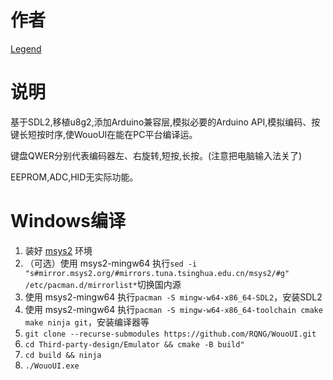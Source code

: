 # 作者
[Legend](https://github.com/liux-pro)

# 说明
基于SDL2,移植u8g2,添加Arduino兼容层,模拟必要的Arduino API,模拟编码、按键长短按时序,使WouoUI在能在PC平台编译运。

键盘QWER分别代表编码器左、右旋转,短按,长按。(注意把电脑输入法关了)

EEPROM,ADC,HID无实际功能。
# Windows编译
1. 装好 [msys2](https://www.msys2.org/) 环境
2. （可选）使用 msys2-mingw64 执行`sed -i "s#mirror.msys2.org/#mirrors.tuna.tsinghua.edu.cn/msys2/#g" /etc/pacman.d/mirrorlist*`切换国内源
3. 使用 msys2-mingw64 执行`pacman -S mingw-w64-x86_64-SDL2`，安装SDL2
4. 使用 msys2-mingw64 执行`pacman -S mingw-w64-x86_64-toolchain cmake make ninja git`，安装编译器等
5. `git clone --recurse-submodules https://github.com/RQNG/WouoUI.git`
6. `cd Third-party-design/Emulator && cmake -B build"`
7. `cd build && ninja`
8. `./WouoUI.exe`
